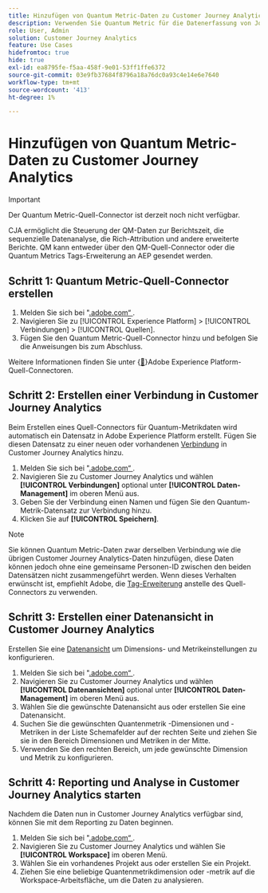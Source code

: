 ```yaml
---
title: Hinzufügen von Quantum Metric-Daten zu Customer Journey Analytics
description: Verwenden Sie Quantum Metric für die Datenerfassung von Journey und Verhaltensweisen der Benutzer und nutzen Sie dann CJA aus diesen erfassten Daten, um umfassendere Einblicke zu gewinnen.
role: User, Admin
solution: Customer Journey Analytics
feature: Use Cases
hidefromtoc: true
hide: true
exl-id: ea8795fe-f5aa-458f-9e01-53ff1ffe6372
source-git-commit: 03e9fb37684f8796a18a76dc0a93c4e14e6e7640
workflow-type: tm+mt
source-wordcount: '413'
ht-degree: 1%

---
```


# Hinzufügen von Quantum Metric-Daten zu Customer Journey Analytics

>[!IMPORTANT]
>
>Der Quantum Metric-Quell-Connector ist derzeit noch nicht verfügbar.

CJA ermöglicht die Steuerung der QM-Daten zur Berichtszeit, die sequenzielle Datenanalyse, die Rich-Attribution und andere erweiterte Berichte.  QM kann entweder über den QM-Quell-Connector oder die Quantum Metrics Tags-Erweiterung an AEP gesendet werden.

## Schritt 1: Quantum Metric-Quell-Connector erstellen

1. Melden Sie sich bei &quot;[.adobe.com“ ](https://experience.adobe.com).
1. Navigieren Sie zu [!UICONTROL Experience Platform] > [!UICONTROL Verbindungen] > [!UICONTROL Quellen].
1. Fügen Sie den Quantum Metric-Quell-Connector hinzu und befolgen Sie die Anweisungen bis zum Abschluss.

Weitere Informationen finden Sie unter {[&#128279;](https://experienceleague.adobe.com/en/docs/experience-platform/sources/home)}Adobe Experience Platform-Quell-Connectoren.

## Schritt 2: Erstellen einer Verbindung in Customer Journey Analytics

Beim Erstellen eines Quell-Connectors für Quantum-Metrikdaten wird automatisch ein Datensatz in Adobe Experience Platform erstellt. Fügen Sie diesen Datensatz zu einer neuen oder vorhandenen [Verbindung](/help/connections/overview.md) in Customer Journey Analytics hinzu.

1. Melden Sie sich bei &quot;[.adobe.com“ ](https://experience.adobe.com).
1. Navigieren Sie zu Customer Journey Analytics und wählen **[!UICONTROL Verbindungen]** optional unter **[!UICONTROL Daten-Management]** im oberen Menü aus.
1. Geben Sie der Verbindung einen Namen und fügen Sie den Quantum-Metrik-Datensatz zur Verbindung hinzu.
1. Klicken Sie auf **[!UICONTROL Speichern]**.

>[!NOTE]
>Sie können Quantum Metric-Daten zwar derselben Verbindung wie die übrigen Customer Journey Analytics-Daten hinzufügen, diese Daten können jedoch ohne eine gemeinsame Personen-ID zwischen den beiden Datensätzen nicht zusammengeführt werden. Wenn dieses Verhalten erwünscht ist, empfiehlt Adobe, die [Tag-Erweiterung](https://experienceleague.adobe.com/en/docs/experience-platform/destinations/catalog/analytics/quantum-metric) anstelle des Quell-Connectors zu verwenden.

## Schritt 3: Erstellen einer Datenansicht in Customer Journey Analytics

Erstellen Sie eine [Datenansicht](/help/data-views/data-views.md) um Dimensions- und Metrikeinstellungen zu konfigurieren.

1. Melden Sie sich bei &quot;[.adobe.com“ ](https://experience.adobe.com).
1. Navigieren Sie zu Customer Journey Analytics und wählen **[!UICONTROL Datenansichten]** optional unter **[!UICONTROL Daten-Management]** im oberen Menü aus.
1. Wählen Sie die gewünschte Datenansicht aus oder erstellen Sie eine Datenansicht.
1. Suchen Sie die gewünschten Quantenmetrik -Dimensionen und -Metriken in der Liste Schemafelder auf der rechten Seite und ziehen Sie sie in den Bereich Dimensionen und Metriken in der Mitte.
1. Verwenden Sie den rechten Bereich, um jede gewünschte Dimension und Metrik zu konfigurieren.

## Schritt 4: Reporting und Analyse in Customer Journey Analytics starten

Nachdem die Daten nun in Customer Journey Analytics verfügbar sind, können Sie mit dem Reporting zu Daten beginnen.

1. Melden Sie sich bei &quot;[.adobe.com“ ](https://experience.adobe.com).
1. Navigieren Sie zu Customer Journey Analytics und wählen Sie **[!UICONTROL Workspace]** im oberen Menü.
1. Wählen Sie ein vorhandenes Projekt aus oder erstellen Sie ein Projekt.
1. Ziehen Sie eine beliebige Quantenmetrikdimension oder -metrik auf die Workspace-Arbeitsfläche, um die Daten zu analysieren.
